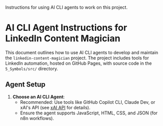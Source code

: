 Instructions for using AI CLI agents to work on this project.

# AI CLI Agent Instructions for LinkedIn Content Magician

This document outlines how to use AI CLI agents to develop and maintain the `linkedin-content-magician` project. The project includes tools for LinkedIn automation, hosted on GitHub Pages, with source code in the `5_Symbols/src/` directory.

## Agent Setup

1. **Choose an AI CLI Agent**:
   - Recommended: Use tools like GitHub Copilot CLI, Claude Dev, or xAI's API (see [xAI API](https://x.ai/api) for details).
   - Ensure the agent supports JavaScript, HTML, CSS, and JSON (for n8n workflows).
